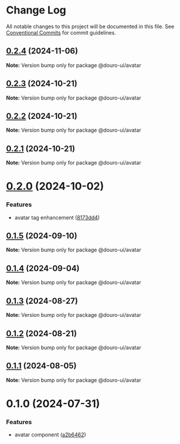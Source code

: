 # Change Log

All notable changes to this project will be documented in this file.
See [Conventional Commits](https://conventionalcommits.org) for commit guidelines.

## [0.2.4](https://github.com/Douro-ui/design-system/compare/@douro-ui/avatar@0.2.3...@douro-ui/avatar@0.2.4) (2024-11-06)

**Note:** Version bump only for package @douro-ui/avatar

## [0.2.3](https://github.com/Douro-ui/design-system/compare/@douro-ui/avatar@0.2.2...@douro-ui/avatar@0.2.3) (2024-10-21)

**Note:** Version bump only for package @douro-ui/avatar

## [0.2.2](https://github.com/Douro-ui/design-system/compare/@douro-ui/avatar@0.2.1...@douro-ui/avatar@0.2.2) (2024-10-21)

**Note:** Version bump only for package @douro-ui/avatar

## [0.2.1](https://github.com/Douro-ui/design-system/compare/@douro-ui/avatar@0.2.0...@douro-ui/avatar@0.2.1) (2024-10-21)

**Note:** Version bump only for package @douro-ui/avatar

# [0.2.0](https://github.com/Douro-ui/design-system/compare/@douro-ui/avatar@0.1.5...@douro-ui/avatar@0.2.0) (2024-10-02)

### Features

- avatar tag enhancement ([8173dd4](https://github.com/Douro-ui/design-system/commit/8173dd489e43d7917007ce1ad1d838e2e58cfc5a))

## [0.1.5](https://github.com/Douro-ui/design-system/compare/@douro-ui/avatar@0.1.4...@douro-ui/avatar@0.1.5) (2024-09-10)

**Note:** Version bump only for package @douro-ui/avatar

## [0.1.4](https://github.com/Douro-ui/design-system/compare/@douro-ui/avatar@0.1.3...@douro-ui/avatar@0.1.4) (2024-09-04)

**Note:** Version bump only for package @douro-ui/avatar

## [0.1.3](https://github.com/Douro-ui/design-system/compare/@douro-ui/avatar@0.1.2...@douro-ui/avatar@0.1.3) (2024-08-27)

**Note:** Version bump only for package @douro-ui/avatar

## [0.1.2](https://github.com/Douro-ui/design-system/compare/@douro-ui/avatar@0.1.1...@douro-ui/avatar@0.1.2) (2024-08-21)

**Note:** Version bump only for package @douro-ui/avatar

## [0.1.1](https://github.com/Douro-ui/design-system/compare/@douro-ui/avatar@0.1.0...@douro-ui/avatar@0.1.1) (2024-08-05)

**Note:** Version bump only for package @douro-ui/avatar

# 0.1.0 (2024-07-31)

### Features

- avatar component ([a2b6462](https://github.com/Douro-ui/design-system/commit/a2b6462e60ec396c217c3022e79c560687f21646))
